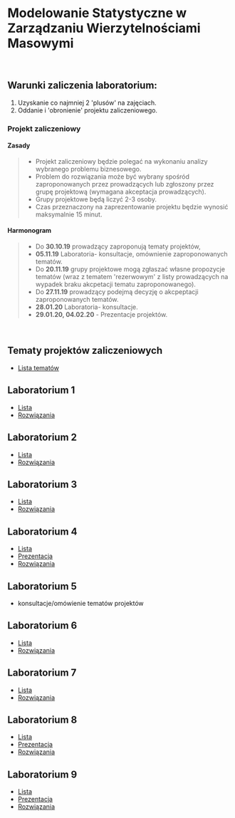 # Modelowanie Statystyczne w Zarządzaniu Wierzytelnościami Masowymi

<br>

## Warunki zaliczenia laboratorium:

1) Uzyskanie co najmniej 2 'plusów' na zajęciach.
2) Oddanie i 'obronienie' projektu zaliczeniowego.
### Projekt zaliczeniowy

#### Zasady
>- Projekt zaliczeniowy będzie polegać na wykonaniu analizy wybranego problemu biznesowego.
>- Problem do rozwiązania może być wybrany spośród zaproponowanych przez prowadzących lub zgłoszony przez grupę projektową (wymagana akceptacja prowadzących).
>- Grupy projektowe będą liczyć 2-3 osoby.
>- Czas przeznaczony na zaprezentowanie projektu będzie wynosić maksymalnie 15 minut.

#### Harmonogram

>- Do **30.10.19** prowadzący zaproponują tematy projektów,
>- **05.11.19** Laboratoria- konsultacje, omównienie zaproponowanych tematów.
>- Do **20.11.19** grupy projektowe mogą zgłaszać własne propozycje tematów (wraz z tematem 'rezerwowym' z listy prowadzących na wypadek braku akcpetacji tematu zaproponowanego).
>- Do **27.11.19** prowadzący podejmą decyzję o akcpeptacji zaproponowanych tematów.
>- **28.01.20** Laboratoria- konsultacje.
>- **29.01.20, 04.02.20** - Prezentacje projektów.

<br>

## Tematy projektów zaliczeniowych

- [Lista tematów](ListyZadan/tematyProjektów.md)

## Laboratorium 1

- [Lista](ListyZadan/01_ListaWprowadzenie.md)
- [Rozwiązania](ListyZadan/01_ListaRozwiazania.R)
 
## Laboratorium 2
 
 - [Lista](ListyZadan/02_ListaEksploracjaDanych.md)
 - [Rozwiązania](ListyZadan/02_ListaRozwiazania.R)
 
## Laboratorium 3

 - [Lista](ListyZadan/03_ListaAnalizaSkupien.md)
 - [Rozwiązania](ListyZadan/03_ListaRozwiazania.R)
 
## Laboratorium 4

 - [Lista](ListyZadan/04_ListaBłądPredykcji.md)
 - [Prezentacja](ListyZadan/04_PrezentacjaBłądPredykcji.pdf)
 - [Rozwiązania](ListyZadan/04_ListaRozwiazania.R)
 
## Laboratorium 5

 - konsultacje/omówienie tematów projektów
 
## Laboratorium 6
 
 - [Lista](ListyZadan/06_ListaDrzewaLasy.md)
 - [Rozwiązania](ListyZadan/06_ListaRozwiazania.R)
 
##  Laboratorium 7

 - [Lista](ListyZadan/07_ListaOutliersAndNAs.md)
 - [Rozwiązania](ListyZadan/07_ListaRozwiazania.R)
 
## Laboratorium 8
 
 - [Lista](ListyZadan/08_ListaPCA.md)
 - [Prezentacja](ListyZadan/08_PrezentacjaPCA.pdf)
 - [Rozwiązania](ListyZadan/08_ListaRozwiazania.R)

## Laboratorium 9

 - [Lista](ListyZadan/09_ListaRegresjaLiniowa.md)
 - [Prezentacja]()
 - [Rozwiązania](ListyZadan/09_ListaRozwiazania.R)
